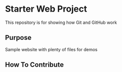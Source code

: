 # Starter Web Project							

This repository is for showing how Git and GitHub work

## Purpose

Sample website with plenty of files for demos

## How To Contribute
